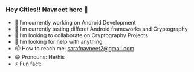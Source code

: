 ### Hey Gities!! Navneet here 👋

- 🔭 I’m currently working on Android Development
- 🌱 I’m currently tasting differet Android frameworks and Cryptography
- 👯 I’m looking to collaborate on Cryptography Projects
- 🤔 I’m looking for help with anything
- 📫 How to reach me: sarafnavneet2@gmail.com
- 😄 Pronouns: He/his
- ⚡ Fun fact: 

